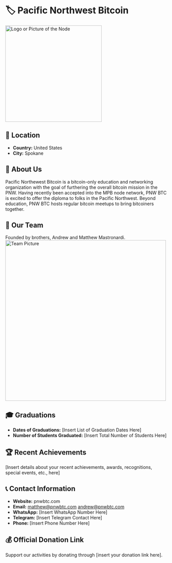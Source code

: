 # 🏷️ Pacific Northwest Bitcoin
<img src="https://www.canva.com/design/DAGI5HD1d24/JPUBcTT66_egH-tu9G6K_A/view" width="300" alt="Logo or Picture of the Node"> <!-- 1 picture maximum -->

## 📍 Location
- **Country:** United States
- **City:** Spokane

## 📖 About Us
Pacific Northewest Bitcoin is a bitcoin-only education and networking organization with the goal of furthering the overall bitcoin mission in the PNW. Having recently been accepted into the MPB node network, PNW BTC is excited to offer the diploma to folks in the Pacific Northwest. Beyond education, PNW BTC hosts regular bitcoin meetups to bring bitcoiners together.

## 👥 Our Team
Founded by brothers, Andrew and Matthew Mastronardi. 
<img src="https://github.com/MyFirstBitcoin/Light-Node-Directory/blob/main/team_placeholder.png" width="500" alt="Team Picture"> <!-- 1 picture maximum -->

## 🎓 Graduations
- **Dates of Graduations:** [Insert List of Graduation Dates Here]
- **Number of Students Graduated:** [Insert Total Number of Students Here]

## 🏆 Recent Achievements
[Insert details about your recent achievements, awards, recognitions, special events, etc., here]

## 📞 Contact Information
- **Website:** pnwbtc.com
- **Email:** matthew@pnwbtc.com  andrew@pnwbtc.com
- **WhatsApp:** [Insert WhatsApp Number Here]
- **Telegram:** [Insert Telegram Contact Here]
- **Phone:** [Insert Phone Number Here]

## 💰 Official Donation Link
Support our activities by donating through [insert your donation link here].
